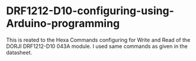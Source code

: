 # DRF1212-D10-configuring-using-Arduino-programming
This is reated to the Hexa Commands configuring for Write and Read of the DORJI DRF1212-D10 043A module.  I used same commands as given in the datasheet.
